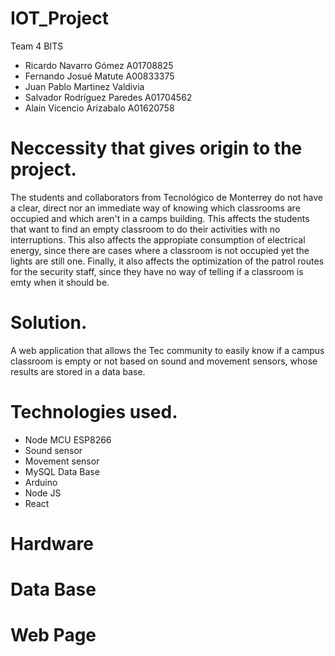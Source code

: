 # IOT_Project

Team 4 BITS
  - Ricardo Navarro Gómez A01708825
  - Fernando Josué Matute A00833375
  - Juan Pablo Martinez Valdivia
  - Salvador Rodríguez Paredes A01704562
  - Alain Vicencio Arizabalo A01620758


# Neccessity that gives origin to the project.
The students and collaborators from Tecnológico de Monterrey do not have a clear, direct nor an immediate way of knowing which classrooms are occupied and which aren't in a camps building. This affects the students that want to find an empty classroom to do their activities with no interruptions. This also affects the appropiate consumption of electrical energy, since there are cases where a classroom is not occupied yet the lights are still one. Finally, it also affects the optimization of the patrol routes for the security staff, since they have no way of telling if a classroom is emty when it should be.


# Solution.
A web application that allows the Tec community to easily know if a campus classroom is empty or not based on sound and movement sensors, whose results are stored in a data base. 

# Technologies used.
  - Node MCU ESP8266
  - Sound sensor
  - Movement sensor
  - MySQL Data Base
  - Arduino
  - Node JS
  - React
  

# Hardware

# Data Base

# Web Page 

